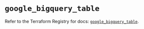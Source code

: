 # `google_bigquery_table`

Refer to the Terraform Registry for docs: [`google_bigquery_table`](https://registry.terraform.io/providers/hashicorp/google-beta/6.33.0/docs/resources/google_bigquery_table).
